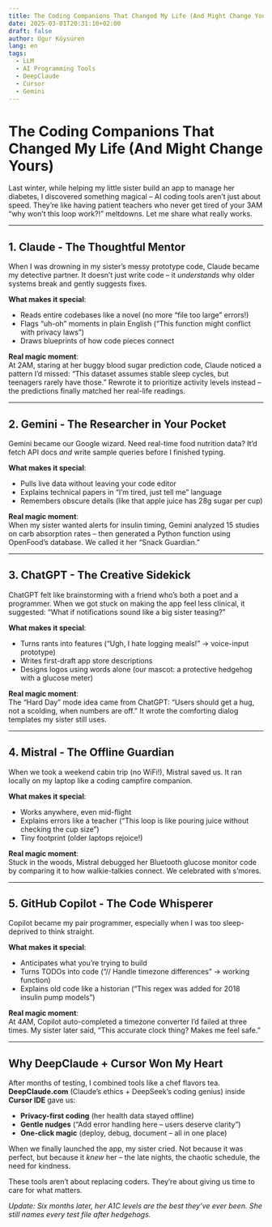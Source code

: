 ```yaml
---
title: The Coding Companions That Changed My Life (And Might Change Yours)
date: 2025-03-01T20:31:10+02:00
draft: false
author: Ugur Köysüren
lang: en
tags: 
  - LLM
  - AI Programming Tools
  - DeepClaude
  - Cursor
  - Gemini
---
```



# The Coding Companions That Changed My Life (And Might Change Yours)

Last winter, while helping my little sister build an app to manage her diabetes, I discovered something magical – AI coding tools aren’t just about speed. They’re like having patient teachers who never get tired of your 3AM “why won’t this loop work?!” meltdowns. Let me share what really works.

---  

## 1. Claude - The Thoughtful Mentor
When I was drowning in my sister’s messy prototype code, Claude became my detective partner. It doesn’t just write code – it *understands* why older systems break and gently suggests fixes.

**What makes it special**:
- Reads entire codebases like a novel (no more “file too large” errors!)
- Flags “uh-oh” moments in plain English (“This function might conflict with privacy laws”)
- Draws blueprints of how code pieces connect

**Real magic moment**:  
At 2AM, staring at her buggy blood sugar prediction code, Claude noticed a pattern I’d missed: “This dataset assumes stable sleep cycles, but teenagers rarely have those.” Rewrote it to prioritize activity levels instead – the predictions finally matched her real-life readings.

---  

## 2. Gemini - The Researcher in Your Pocket
Gemini became our Google wizard. Need real-time food nutrition data? It’d fetch API docs *and* write sample queries before I finished typing.

**What makes it special**:
- Pulls live data without leaving your code editor
- Explains technical papers in “I’m tired, just tell me” language
- Remembers obscure details (like that apple juice has 28g sugar per cup)

**Real magic moment**:  
When my sister wanted alerts for insulin timing, Gemini analyzed 15 studies on carb absorption rates – then generated a Python function using OpenFood’s database. We called it her “Snack Guardian.”

---  

## 3. ChatGPT - The Creative Sidekick
ChatGPT felt like brainstorming with a friend who’s both a poet and a programmer. When we got stuck on making the app feel less clinical, it suggested: “What if notifications sound like a big sister teasing?”

**What makes it special**:
- Turns rants into features (“Ugh, I hate logging meals!” → voice-input prototype)
- Writes first-draft app store descriptions
- Designs logos using words alone (our mascot: a protective hedgehog with a glucose meter)

**Real magic moment**:  
The “Hard Day” mode idea came from ChatGPT: “Users should get a hug, not a scolding, when numbers are off.” It wrote the comforting dialog templates my sister still uses.

---  

## 4. Mistral - The Offline Guardian
When we took a weekend cabin trip (no WiFi!), Mistral saved us. It ran locally on my laptop like a coding campfire companion.

**What makes it special**:
- Works anywhere, even mid-flight
- Explains errors like a teacher (“This loop is like pouring juice without checking the cup size”)
- Tiny footprint (older laptops rejoice!)

**Real magic moment**:  
Stuck in the woods, Mistral debugged her Bluetooth glucose monitor code by comparing it to how walkie-talkies connect. We celebrated with s’mores.

---  

## 5. GitHub Copilot - The Code Whisperer
Copilot became my pair programmer, especially when I was too sleep-deprived to think straight.

**What makes it special**:
- Anticipates what you’re trying to build
- Turns TODOs into code (“// Handle timezone differences” → working function)
- Explains old code like a historian (“This regex was added for 2018 insulin pump models”)

**Real magic moment**:  
At 4AM, Copilot auto-completed a timezone converter I’d failed at three times. My sister later said, “This accurate clock thing? Makes me feel safe.”

---  

## Why DeepClaude + Cursor Won My Heart
After months of testing, I combined tools like a chef flavors tea. **DeepClaude.com** (Claude’s ethics + DeepSeek’s coding genius) inside **Cursor IDE** gave us:
- **Privacy-first coding** (her health data stayed offline)
- **Gentle nudges** (“Add error handling here – users deserve clarity”)
- **One-click magic** (deploy, debug, document – all in one place)

When we finally launched the app, my sister cried. Not because it was perfect, but because it *knew* her – the late nights, the chaotic schedule, the need for kindness.

These tools aren’t about replacing coders. They’re about giving us time to care for what matters.

*Update: Six months later, her A1C levels are the best they’ve ever been. She still names every test file after hedgehogs.*  

